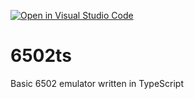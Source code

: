 [![Open in Visual Studio Code](https://open.vscode.dev/badges/open-in-vscode.svg)](https://open.vscode.dev/danecreekphotography/6502ts)

# 6502ts
Basic 6502 emulator written in TypeScript
